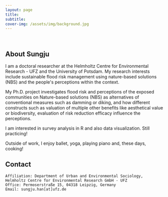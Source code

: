 ```yaml
---
layout: page
title:  
subtitle: 
cover-img: /assets/img/background.jpg
---
```


<br/>

## About Sungju

I am a doctoral researcher at the Helmholtz Centre for Environmental Research - UFZ and the University of Potsdam. My research interests include sustainable flood risk management using nature-based solutions (NBS) and the people's perceptions within the context.

My Ph.D. project investigates flood risk and perceptions of the exposed communities on Nature-based solutions (NBS) as alternatives of conventional measures such as damming or diking, and how different constructs such as valuation of multiple other benefits like aesthetical value or biodiversity, evaluation of risk reduction efficacy influence the perceptions. 

I am interested in survey analysis in R and also data visualization. Still practicing!

Outside of work, I enjoy ballet, yoga, playing piano and, these days, cooking!

## Contact

```
Affiliation: Department of Urban and Environmental Sociology, Helmholtz Centre for Environmental Research GmbH - UFZ
Office: Permoserstraße 15, 04318 Leipzig, Germany
Email: sungju.han[at]ufz.de
```
